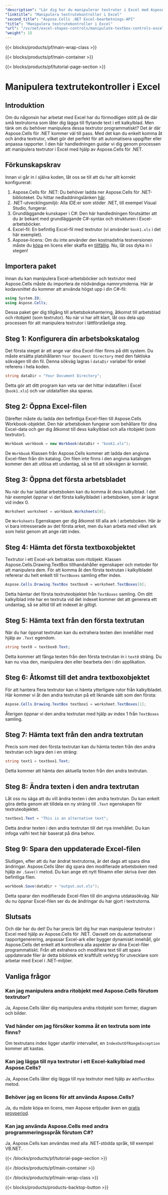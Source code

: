 ```yaml
---
"description": "Lär dig hur du manipulerar textrutor i Excel med Aspose.Cells för .NET med den här lättförståeliga steg-för-steg-handledningen."
"linktitle": "Manipulera textrutekontroller i Excel"
"second_title": "Aspose.Cells .NET Excel-bearbetnings-API"
"title": "Manipulera textrutekontroller i Excel"
"url": "/sv/net/excel-shapes-controls/manipulate-textbox-controls-excel/"
"weight": 15
---
```


{{< blocks/products/pf/main-wrap-class >}}

{{< blocks/products/pf/main-container >}}

{{< blocks/products/pf/tutorial-page-section >}}

# Manipulera textrutekontroller i Excel

## Introduktion
Om du någonsin har arbetat med Excel har du förmodligen stött på de där små textrutorna som låter dig lägga till flytande text i ett kalkylblad. Men tänk om du behöver manipulera dessa textrutor programmatiskt? Det är där Aspose.Cells för .NET kommer väl till pass. Med det kan du enkelt komma åt och ändra textrutor, vilket gör det perfekt för att automatisera uppgifter eller anpassa rapporter. I den här handledningen guidar vi dig genom processen att manipulera textrutor i Excel med hjälp av Aspose.Cells för .NET.
## Förkunskapskrav
Innan vi går in i själva koden, låt oss se till att du har allt korrekt konfigurerat:
1. Aspose.Cells för .NET: Du behöver ladda ner Aspose.Cells för .NET-biblioteket. Du hittar nedladdningslänken [här](https://releases.aspose.com/cells/net/).
2. .NET-utvecklingsmiljö: Alla IDE:er som stöder .NET, till exempel Visual Studio, fungerar.
3. Grundläggande kunskaper i C#: Den här handledningen förutsätter att du är bekant med grundläggande C#-syntax och strukturen i Excel-arbetsböcker.
4. Excel-fil: En befintlig Excel-fil med textrutor (vi använder `book1.xls` i det här exemplet).
5. Aspose-licens: Om du inte använder den kostnadsfria testversionen måste du [köpa](https://purchase.aspose.com/buy) en licens eller skaffa en [tillfällig](https://purchase.aspose.com/temporary-license/).
Nu, låt oss dyka in i stegen!
## Importera paket
Innan du kan manipulera Excel-arbetsböcker och textrutor med Aspose.Cells måste du importera de nödvändiga namnrymderna. Här är kodavsnittet du kommer att använda högst upp i din C#-fil:
```csharp
using System.IO;
using Aspose.Cells;
```
Dessa paket ger dig tillgång till arbetsbokshantering, åtkomst till arbetsblad och ritobjekt (som textrutor).
Nu när vi har allt klart, låt oss dela upp processen för att manipulera textrutor i lättförståeliga steg.
## Steg 1: Konfigurera din arbetsbokskatalog
Det första steget är att ange var dina Excel-filer finns på ditt system. Du måste ersätta platshållaren `Your Document Directory` med den faktiska sökvägen till din fil. Denna sökväg lagras i `dataDir` variabel för enkel referens i hela koden.
```csharp
string dataDir = "Your Document Directory";
```
Detta gör att ditt program kan veta var det hittar indatafilen i Excel (`book1.xls`) och var utdatafilen ska sparas.
## Steg 2: Öppna Excel-filen
Därefter måste du ladda den befintliga Excel-filen till Aspose.Cells Workbook-objektet. Den här arbetsboken fungerar som behållare för dina Excel-data och ger dig åtkomst till dess kalkylblad och alla ritobjekt (som textrutor).
```csharp
Workbook workbook = new Workbook(dataDir + "book1.xls");
```
De `Workbook` Klassen från Aspose.Cells kommer att ladda den angivna Excel-filen från din katalog. Om filen inte finns i den angivna katalogen kommer den att utlösa ett undantag, så se till att sökvägen är korrekt.
## Steg 3: Öppna det första arbetsbladet
Nu när du har laddat arbetsboken kan du komma åt dess kalkylblad. I det här exemplet öppnar vi det första kalkylbladet i arbetsboken, som är lagrat vid index 0.
```csharp
Worksheet worksheet = workbook.Worksheets[0];
```
De `Worksheets` Egenskapen ger dig åtkomst till alla ark i arbetsboken. Här är vi bara intresserade av det första arket, men du kan arbeta med vilket ark som helst genom att ange rätt index.
## Steg 4: Hämta det första textboxobjektet
Textrutor i ett Excel-ark betraktas som ritobjekt. Klassen Aspose.Cells.Drawing.TextBox tillhandahåller egenskaper och metoder för att manipulera dem. För att komma åt den första textrutan i kalkylbladet refererar du helt enkelt till `TextBoxes` samling efter index.
```csharp
Aspose.Cells.Drawing.TextBox textbox0 = worksheet.TextBoxes[0];
```
Detta hämtar det första textruteobjektet från `TextBoxes` samling. Om ditt kalkylblad inte har en textruta vid det indexet kommer det att generera ett undantag, så se alltid till att indexet är giltigt.
## Steg 5: Hämta text från den första textrutan
När du har öppnat textrutan kan du extrahera texten den innehåller med hjälp av `.Text` egendom.
```csharp
string text0 = textbox0.Text;
```
Detta kommer att fånga texten från den första textrutan in i `text0` sträng. Du kan nu visa den, manipulera den eller bearbeta den i din applikation.
## Steg 6: Åtkomst till det andra textboxobjektet
För att hantera flera textrutor kan vi hämta ytterligare rutor från kalkylbladet. Här kommer vi åt den andra textrutan på ett liknande sätt som den första:
```csharp
Aspose.Cells.Drawing.TextBox textbox1 = worksheet.TextBoxes[1];
```
Återigen öppnar vi den andra textrutan med hjälp av index 1 från `TextBoxes` samling.
## Steg 7: Hämta text från den andra textrutan
Precis som med den första textrutan kan du hämta texten från den andra textrutan och lagra den i en sträng:
```csharp
string text1 = textbox1.Text;
```
Detta kommer att hämta den aktuella texten från den andra textrutan.
## Steg 8: Ändra texten i den andra textrutan
Låt oss nu säga att du vill ändra texten i den andra textrutan. Du kan enkelt göra detta genom att tilldela en ny sträng till `.Text` egenskapen för textruteobjektet.
```csharp
textbox1.Text = "This is an alternative text";
```
Detta ändrar texten i den andra textrutan till det nya innehållet. Du kan infoga valfri text här baserat på dina behov.
## Steg 9: Spara den uppdaterade Excel-filen
Slutligen, efter att du har ändrat textrutorna, är det dags att spara dina ändringar. Aspose.Cells låter dig spara den modifierade arbetsboken med hjälp av `.Save()` metod. Du kan ange ett nytt filnamn eller skriva över den befintliga filen.
```csharp
workbook.Save(dataDir + "output.out.xls");
```
Detta sparar den modifierade Excel-filen till din angivna utdatasökväg. När du nu öppnar Excel-filen ser du de ändringar du har gjort i textrutorna.
## Slutsats
Och där har du det! Du har precis lärt dig hur man manipulerar textrutor i Excel med hjälp av Aspose.Cells för .NET. Oavsett om du automatiserar rapportgenerering, anpassar Excel-ark eller bygger dynamiskt innehåll, gör Aspose.Cells det enkelt att kontrollera alla aspekter av dina Excel-filer programmatiskt. Från att extrahera och modifiera text till att spara uppdaterade filer är detta bibliotek ett kraftfullt verktyg för utvecklare som arbetar med Excel i .NET-miljöer.
## Vanliga frågor
### Kan jag manipulera andra ritobjekt med Aspose.Cells förutom textrutor?
Ja, Aspose.Cells låter dig manipulera andra ritobjekt som former, diagram och bilder.
### Vad händer om jag försöker komma åt en textruta som inte finns?
Om textrutans index ligger utanför intervallet, en `IndexOutOfRangeException` kommer att kastas.
### Kan jag lägga till nya textrutor i ett Excel-kalkylblad med Aspose.Cells?
Ja, Aspose.Cells låter dig lägga till nya textrutor med hjälp av `AddTextBox` metod.
### Behöver jag en licens för att använda Aspose.Cells?
Ja, du måste köpa en licens, men Aspose erbjuder även en [gratis provperiod](https://releases.aspose.com/).
### Kan jag använda Aspose.Cells med andra programmeringsspråk förutom C#?
Ja, Aspose.Cells kan användas med alla .NET-stödda språk, till exempel VB.NET.

{{< /blocks/products/pf/tutorial-page-section >}}

{{< /blocks/products/pf/main-container >}}

{{< /blocks/products/pf/main-wrap-class >}}

{{< blocks/products/products-backtop-button >}}